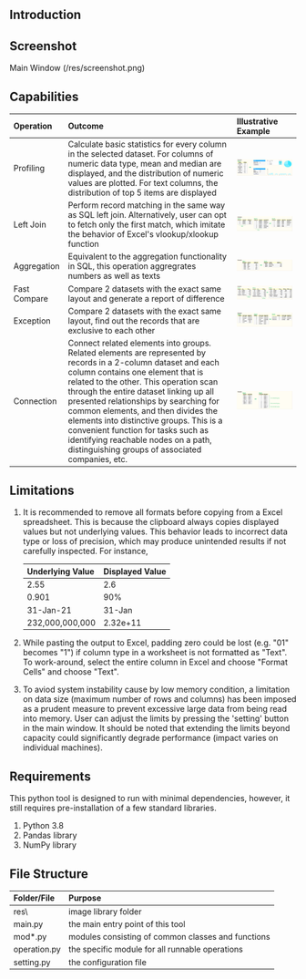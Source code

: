 ## Introduction

## Screenshot
Main Window
(/res/screenshot.png)

## Capabilities

| Operation | Outcome | Illustrative Example |
| :---------| :------ | :----------- |
| Profiling | Calculate basic statistics for every column in the selected dataset. For columns of numeric data type, mean and median are displayed, and the distribution of numeric values are plotted. For text columns, the distribution of top 5 items are displayed | ![picture](/res/example_run_profiling.png) |
| Left Join | Perform record matching in the same way as SQL left join. Alternatively, user can opt to fetch only the first match, which imitate the behavior of Excel's vlookup/xlookup function | ![picture](/res/example_run_join.png) |
| Aggregation | Equivalent to the aggregation functionality in SQL, this operation aggregrates numbers as well as texts | ![picture](/res/example_run_aggregation.png) |
| Fast Compare | Compare 2 datasets with the exact same layout and generate a report of difference | ![picture](/res/example_run_compare_value.png) |
| Exception | Compare 2 datasets with the exact same layout, find out the records that are exclusive to each other | ![picture](/res/example_run_exception.png) |
| Connection | Connect related elements into groups. Related elements are represented by records in a 2-column dataset and each column contains one element that is related to the other. This operation scan through the entire dataset linking up all presented relationships by searching for common elements, and then divides the elements into distinctive groups. This is a convenient function for tasks such as identifying reachable nodes on a path, distinguishing groups of associated companies, etc. | ![picture](/res/example_run_connection.png) |


## Limitations
1. It is recommended to remove all formats before copying from a Excel spreadsheet. This is because the clipboard always copies displayed values but not underlying values. This behavior leads to incorrect data type or loss of precision, which may produce unintended results if not carefully inspected. For instance,

    | Underlying Value | Displayed Value |
    | :---------- | :------ |
    | 2.55 | 2.6 |
    | 0.901 | 90% |
    | 31-Jan-21 | 31-Jan |
    | 232,000,000,000 | 2.32e+11 |

2. While pasting the output to Excel, padding zero could be lost (e.g. "01" becomes "1") if column type in a worksheet is not formatted as "Text". To work-around, select the entire column in Excel and choose "Format Cells" and choose "Text".
3. To aviod system instability cause by low memory condition, a limitation on data size (maximum number of rows and columns) has been imposed as a prudent measure to prevent excessive large data from being read into memory. User can adjust the limits by pressing the 'setting' button in the main window. It should be noted that extending the limits beyond capacity could significantly degrade performance (impact varies on individual machines).


## Requirements

This python tool is designed to run with minimal dependencies, however, it still requires pre-installation of a few standard libraries.
1. Python 3.8
2. Pandas library
3. NumPy library


## File Structure

| Folder/File | Purpose |
| :---------- | :------ |
| res\ | image library folder |
| main.py | the main entry point of this tool |
| mod*.py | modules consisting of common classes and functions |
| operation.py | the specific module for all runnable operations |
| setting.py | the configuration file |
